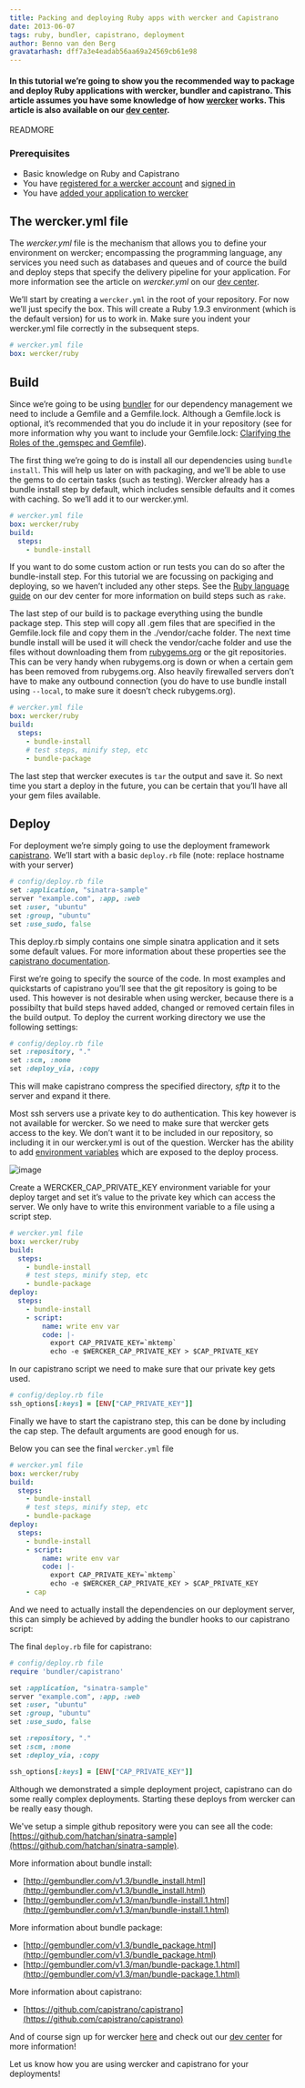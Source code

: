 ```yaml
---
title: Packing and deploying Ruby apps with wercker and Capistrano
date: 2013-06-07
tags: ruby, bundler, capistrano, deployment
author: Benno van den Berg
gravatarhash: dff7a3e4eadab56aa69a24569cb61e98
---
```

<h4 class="subheader">
In this tutorial we’re going to show you the recommended way to package and deploy Ruby applications with wercker, bundler and capistrano. This article assumes you have some knowledge of how <a href="http://beta.wercker.com">wercker</a> works. This article is also available on our <a href="http://devcenter.wercker.com/articles/deployment/capistrano.html">dev center</a>.
</h4>

READMORE

### Prerequisites

* Basic knowledge on Ruby and Capistrano
* You have [registered for a wercker account](https://app.wercker.com/users/new) and [signed in](https://app.wercker.com/sessions/new)
* You have [added your application to wercker](http://devcenter.wercker.com/articles/gettingstarted/web.html)

## The wercker.yml file

The *wercker.yml* file is the mechanism that allows you to define your environment on wercker; encompassing the programming language, any services you need such as databases and queues and of cource the build and deploy steps that specify the delivery pipeline for your application. For more information see the article on *wercker.yml* on our [dev center](http://devcenter.wercker.com/articles/deployment/capistrano.html).

We’ll start by creating a `wercker.yml` in the root of your repository. For now we’ll just specify the box. This will create a Ruby 1.9.3 environment (which is the default version) for us to work in. Make sure you indent your wercker.yml file correctly in the subsequent steps.

```yaml
# wercker.yml file
box: wercker/ruby
```

## Build

Since we’re going to be using [bundler](http://gembundler.com/) for our dependency management we need to include a Gemfile and a Gemfile.lock. Although a Gemfile.lock is optional, it’s recommended that you do include it in your repository (see for more information why you want to include your Gemfile.lock: [Clarifying the Roles of the .gemspec and Gemfile](http://yehudakatz.com/2010/12/16/clarifying-the-roles-of-the-gemspec-and-gemfile/)).

The first thing we’re going to do is install all our dependencies using `bundle install`. This will help us later on with packaging, and we’ll be able to use the gems to do certain tasks (such as testing). Wercker already has a bundle install step by default, which includes sensible defaults and it comes with caching. So we’ll add it to our wercker.yml.

```yaml
# wercker.yml file
box: wercker/ruby
build:
  steps:
    - bundle-install
```

If you want to do some custom action or run tests you can do so after the bundle-install step. For this tutorial we are focussing on packiging and deploying, so we haven’t included any other steps. See the [Ruby language guide](http://devcenter.wercker.com/articles/languages/ruby.html) on our dev center for more information on build steps such as `rake`.

The last step of our build is to package everything using the bundle package step. This step will copy all .gem files that are specified in the Gemfile.lock file and copy them in the ./vendor/cache folder. The next time bundle install will be used it will check the vendor/cache folder and use the files without downloading them from [rubygems.org](http://rubygems.org) or the git repositories. This can be very handy when rubygems.org is down or when a certain gem has been removed from rubygems.org. Also heavily firewalled servers don’t have to make any outbound connection (you do have to use bundle install using `--local`, to make sure it doesn’t check rubygems.org).

```yaml
# wercker.yml file
box: wercker/ruby
build:
  steps:
    - bundle-install
    # test steps, minify step, etc
    - bundle-package
```

The last step that wercker executes is `tar` the output and save it. So next time you start a deploy in the future, you can be certain that you’ll have all your gem files available.

## Deploy
For deployment we’re simply going to use the deployment framework [capistrano](https://github.com/capistrano/capistrano). We’ll start with a basic `deploy.rb` file (note: replace hostname with your server)

```ruby
# config/deploy.rb file
set :application, "sinatra-sample"
server "example.com", :app, :web
set :user, "ubuntu"
set :group, "ubuntu"
set :use_sudo, false
```

This deploy.rb simply contains one simple sinatra application and it sets some default values. For more information about these properties see the [capistrano documentation](https://github.com/capistrano/capistrano/wiki).

First we’re going to specify the source of the code. In most examples and quickstarts of capistrano you’ll see that the git repository is going to be used. This however is not desirable when using wercker, because there is a possibilty that build steps haved added, changed or removed certain files in the build output. To deploy the current working directory we use the following settings:

```ruby
# config/deploy.rb file
set :repository, "."
set :scm, :none
set :deploy_via, :copy
```

This will make capistrano compress the specified directory, *sftp* it to the server and expand it there.

Most ssh servers use a private key to do authentication. This key however is not available for wercker. So we need to make sure that wercker gets access to the key. We don’t want it to be included in our repository, so including it in our wercker.yml is out of the question. Wercker has the ability to add [environment variables](http://www.12factor.net/config) which are exposed to the deploy process.

![image](http://f.cl.ly/items/2k2o2m2009343v2I3A0P/Screen%20Shot%202013-06-07%20at%2012.20.16%20PM.png)

Create a WERCKER\_CAP\_PRIVATE_KEY environment variable for your deploy target and set it’s value to the private key which can access the server. We only have to write this environment variable to a file using a script step.

```yaml
# wercker.yml file
box: wercker/ruby
build:
  steps:
    - bundle-install
    # test steps, minify step, etc
    - bundle-package
deploy:
  steps:
    - bundle-install
    - script:
        name: write env var
        code: |-
          export CAP_PRIVATE_KEY=`mktemp`
          echo -e $WERCKER_CAP_PRIVATE_KEY > $CAP_PRIVATE_KEY
```

In our capistrano script we need to make sure that our private key gets used.

```ruby
# config/deploy.rb file
ssh_options[:keys] = [ENV["CAP_PRIVATE_KEY"]]
```

Finally we have to start the capistrano step, this can be done by including the cap step. The default arguments are good enough for us.

Below you can see the final `wercker.yml` file

```yaml
# wercker.yml file
box: wercker/ruby
build:
  steps:
    - bundle-install
    # test steps, minify step, etc
    - bundle-package
deploy:
  steps:
    - bundle-install
    - script:
        name: write env var
        code: |-
          export CAP_PRIVATE_KEY=`mktemp`
          echo -e $WERCKER_CAP_PRIVATE_KEY > $CAP_PRIVATE_KEY
    - cap
```

And we need to actually install the dependencies on our deployment server, this can simply be achieved by adding the bundler hooks to our capistrano script:

The final `deploy.rb` file for capistrano:


```ruby
# config/deploy.rb file
require 'bundler/capistrano'

set :application, "sinatra-sample"
server "example.com", :app, :web
set :user, "ubuntu"
set :group, "ubuntu"
set :use_sudo, false

set :repository, "."
set :scm, :none
set :deploy_via, :copy

ssh_options[:keys] = [ENV["CAP_PRIVATE_KEY"]]
```
Although we demonstrated a simple deployment project, capistrano can do some really complex deployments. Starting these deploys from wercker can be really easy though.

We've setup a simple github repository were you can see all the code: [https://github.com/hatchan/sinatra-sample](https://github.com/hatchan/sinatra-sample).

More information about bundle install:

- [http://gembundler.com/v1.3/bundle_install.html](http://gembundler.com/v1.3/bundle_install.html)
- [http://gembundler.com/v1.3/man/bundle-install.1.html](http://gembundler.com/v1.3/man/bundle-install.1.html)

More information about bundle package:

- [http://gembundler.com/v1.3/bundle_package.html](http://gembundler.com/v1.3/bundle_package.html)
- [http://gembundler.com/v1.3/man/bundle-package.1.html](http://gembundler.com/v1.3/man/bundle-package.1.html)

More information about capistrano:

- [https://github.com/capistrano/capistrano](https://github.com/capistrano/capistrano)

And of course sign up for wercker [here](https://app.wercker.com/users/new) and check out our [dev center](http://devcenter.wercker.com) for more information!

Let us know how you are using wercker and capistrano for your deployments!
